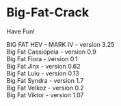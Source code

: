 # Big-Fat-Crack
Have Fun!

BIG FAT HEV - MARK IV - version 3.25  
Big Fat Cassiopeia - version 0.9  
Big Fat Fiora - version 0.1  
Big Fat Jinx - version 0.62  
Big Fat Lulu - version 0.13  
Big Fat Syndra - version 1.7  
Big Fat Velkoz - version 0.2  
Big Fat Viktor - version 1.07  
